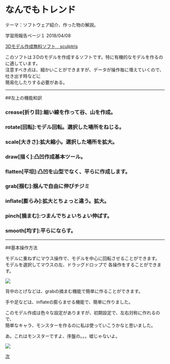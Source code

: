 # なんでもトレンド

テーマ：ソフトウェア紹介、作った物の解説。  

学習用報告ページ１  2018/04/08  

[3Dモデル作成無料ソフト　sculptris](http://pixologic.com/sculptris/)

このソフトは３Dのモデルを作成するソフトです。特に有機的なモデルを作るのに適しています。  
注意すべき点は、細かいことができますが、データが操作毎に増えていくので、吐き出す時などに  
簡易化したりする必要がある。

---

##左上の機能和訳

### crease[折り目]:細い線を作って谷、山を作成。  
### rotate[回転]:モデル回転。選択した場所をねじる。  
### scale[大きさ]:拡大縮小。選択した場所を拡大。  
### draw[描く]:凸凹作成基本ツール。  
### flatten[平坦]:凸凹を山型でなく、平らに作成します。  
### grab[掴む]:掴んで自由に伸びチジミ  
### inflate[膨らみ]:拡大とちょっと違う。拡大。  
### pinch[摘まむ]:つまんでちょいちょい伸ばす。  
### smooth[均す]:平らにならす。  

---

##基本操作方法

モデルに重ねずにマウス操作で、モデルを中心に回転させることができます。
モデルを選択してマウスの左、ドラッグドロップで
各操作をすることができます。

![](https://trello-attachments.s3.amazonaws.com/5ad6d6e20e3f619029d41080/5ae1517326ad45029219b51d/029dfbf849cd5868af4a6cb8bea8e58a/2018-04-26_(1).png)

背中のとげなどは、grabの摘まむ機能で簡単に作ることができます。

手や足などは、inflateの膨らませる機能で、簡単に作りました。

このモデル作成は色々な設定がありますが、初期設定で、左右対称に作れるので、  
簡単なキャラ、モンスターを作るのに私は使っていこうかなと思いました。

あ。これはモンスターですよ、序盤の。。。嘘じゃないよ。

![](https://trello-attachments.s3.amazonaws.com/5ad6d6e20e3f619029d41080/5ae1517326ad45029219b51d/c70f89283ba9093a5d4e891ff9b916b0/2018-04-26.png)


[次](https://github.com/175B005/weekreport2)
